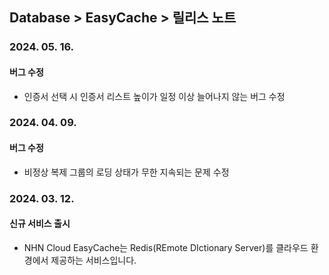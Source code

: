 ## Database > EasyCache > 릴리스 노트

### 2024. 05. 16.

#### 버그 수정

* 인증서 선택 시 인증서 리스트 높이가 일정 이상 늘어나지 않는 버그 수정

### 2024. 04. 09.

#### 버그 수정

* 비정상 복제 그룹의 로딩 상태가 무한 지속되는 문제 수정

### 2024. 03. 12.

#### 신규 서비스 출시

- NHN Cloud EasyCache는 Redis(REmote DIctionary Server)를 클라우드 환경에서 제공하는 서비스입니다.
